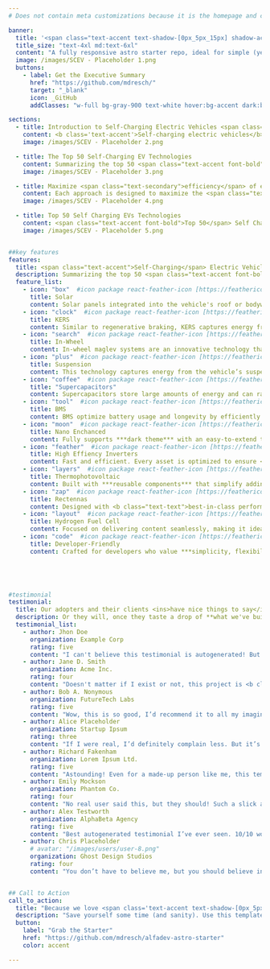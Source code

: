 ```yaml
---
# Does not contain meta customizations because it is the homepage and config is already set in the config file

banner:
  title: '<span class="text-accent text-shadow-[0px_5px_15px] shadow-accent/10">SCEV</span>-Self-Charging-Electric Vehicles <span class="text-secondary"> batteries-included</span>'
  title_size: "text-4xl md:text-6xl"
  content: "A fully responsive astro starter repo, ideal for simple (yet laborious) content-driven pages or landings."  
  image: /images/SCEV - Placeholder 1.png
  buttons:
    - label: Get the Executive Summary
      href: "https://github.com/mdresch/"
      target: "_blank"
      icon: _GitHub
      addClasses: "w-full bg-gray-900 text-white hover:bg-accent dark:border-white/10 dark:border"

sections:
  - title: Introduction to Self-Charging Electric Vehicles <span class="text-secondary">(SCEV)</span>
    content: <b class='text-accent'>Self-charging electric vehicles</b> <span class="text-secondary">(SCEVs)</span> represent the future of sustainable transportation, harnessing innovative technologies to recharge their batteries without relying solely on external power sources. These advancements not only extend driving ranges but also reduce the reliance on the conventional electrical grid. Here, we explore the <b class='text-accent'>top 50 self-charging EV technologies</b> that are revolutionizing the automotive industry.
    image: /images/SCEV - Placeholder 2.png

  - title: The Top 50 Self-Charging EV Technologies
    content: Summarizing the top 50 <span class="text-accent font-bold">self-charging electric vehicle (EV) technologies</span> involves highlighting a wide range of innovative methods used to generate and store energy autonomously. These methods range from capturing <b class='text-accent'>kinetic energy</b>, harnessing <b class='text-accent'>solar power</b>, to utilizing <b class='text-accent'>thermal energy</b>. 
    image: /images/SCEV - Placeholder 3.png

  - title: Maximize <span class="text-secondary">efficiency</span> of energy conversion
    content: Each approach is designed to maximize the <span class="text-secondary">efficiency</span> of <b class='text-accent'>energy</b> conversion and storage, ensuring that electric vehicles can maintain a steady charge without frequent reliance on external power sources. 
    image: /images/SCEV - Placeholder 4.png

  - title: Top 50 Self Charging EVs Technologies
    content: <span class="text-accent font-bold">Top 50</span> Self Charging Electric Vehicle Technologies (<span class="text-accent font-bold">SCEV Technologies</span>) provides a comprehensive overview of various innovative methods used to generate and store <b class='text-accent'>energy</b> autonomously in self-charging electric vehicles <span class="text-accent font-bold">SCEVs</span>). These technologies, among others, are revolutionizing the automotive industry by <span class="text-accent font-bold">extending</span> driving ranges, reducing reliance on the conventional electrical grid, and enhancing the overall <span class="text-accent font-bold">efficiency</span> and sustainability of electric vehicles.
    image: /images/SCEV - Placeholder 5.png


##key features
features:
  title: <span class="text-accent">Self-Charging</span> Electric Vehicles Technologies
  description: Summarizing the top 50 <span class="text-accent font-bold">self-charging electric vehicle (EV) technologies</span> involves highlighting a wide range of innovative methods used to generate and store energy autonomously.
  feature_list:
    - icon: "box"  #icon package react-feather-icon [https://feathericons.com/]
      title: Solar
      content: Solar panels integrated into the vehicle's roof or bodywork harness sunlight to generate <b class="text-text">electricity</b> and charge the battery..
    - icon: "clock"  #icon package react-feather-icon [https://feathericons.com/]
      title: KERS
      content: Similar to regenerative braking, KERS captures energy from motion
    - icon: "search"  #icon package react-feather-icon [https://feathericons.com/]
      title: In-Wheel
      content: In-wheel maglev systems are an innovative technology that integrates magnetic levitation within the wheels of a vehicle. 
    - icon: "plus"  #icon package react-feather-icon [https://feathericons.com/]
      title: Suspension
      content: This technology captures energy from the vehicle’s suspension movements and converts it to electricity.
    - icon: "coffee"  #icon package react-feather-icon [https://feathericons.com/]
      title: "Supercapacitors"
      content: Supercapacitors store large amounts of energy and can rapidly discharge it to the battery when needed.
    - icon: "tool"  #icon package react-feather-icon [https://feathericons.com/]
      title: BMS
      content: BMS optimize battery usage and longevity by efficiently managing charge cycles and energy distribution.
    - icon: "moon"  #icon package react-feather-icon [https://feathericons.com/]
      title: Nano Enchanced
      content: Fully supports ***dark theme*** with an easy-to-extend theming system.
    - icon: "feather"  #icon package react-feather-icon [https://feathericons.com/]
      title: High Effiency Inverters
      content: Fast and efficient. Every asset is optimized to ensure <b class="text-text">minimal load times</b>.
    - icon: "layers"  #icon package react-feather-icon [https://feathericons.com/]
      title: Thermophotovoltaic
      content: Built with ***reusable components*** that simplify adding or editing sections of the page.
    - icon: "zap"  #icon package react-feather-icon [https://feathericons.com/]
      title: Rectennas
      content: Designed with <b class="text-text">best-in-class performance</b> metrics to improve the user experience.
    - icon: "layout"  #icon package react-feather-icon [https://feathericons.com/]
      title: Hydrogen Fuel Cell
      content: Focused on delivering content seamlessly, making it ideal for <b class="text-text">portfolios, showcases, or landing pages</b>.
    - icon: "code"  #icon package react-feather-icon [https://feathericons.com/]
      title: Developer-Friendly
      content: Crafted for developers who value ***simplicity, flexibility, and modern*** tools.
    




#testimonial
testimonial:
  title: Our adopters and their clients <ins>have nice things to say</ins> about us
  description: Or they will, once they taste a drop of **what we've built**
  testimonial_list:
    - author: Jhon Doe
      organization: Example Corp
      rating: five
      content: "I can't believe this testimonial is autogenerated! But hey, I’d still give it <b class='text-accent'>five stars</b>!"
    - author: Jane D. Smith
      organization: Acme Inc.
      rating: four
      content: "Doesn't matter if I exist or not, this project is <b class='text-accent'>truly fantastic</b>. Highly recommend!"
    - author: Bob A. Nonymous
      organization: FutureTech Labs
      rating: five
      content: "Wow, this is so good, I’d recommend it to all my imaginary friends."
    - author: Alice Placeholder
      organization: Startup Ipsum
      rating: three
      content: "If I were real, I’d definitely complain less. But it’s still pretty good!"
    - author: Richard Fakenham
      organization: Lorem Ipsum Ltd.
      rating: five
      content: "Astounding! Even for a made-up person like me, this template <b class='text-accent'>exceeds expectations</b>."
    - author: Emily Mockson
      organization: Phantom Co.
      rating: four
      content: "No real user said this, but they should! Such a slick and modern experience."
    - author: Alex Testworth
      organization: AlphaBeta Agency
      rating: five
      content: "Best autogenerated testimonial I’ve ever seen. 10/10 would fake it again."
    - author: Chris Placeholder
      # avatar: "/images/users/user-8.png"
      organization: Ghost Design Studios
      rating: four
      content: "You don’t have to believe me, but you should believe in this product!"


## Call to Action
call_to_action:
  title: "Because we love <span class='text-accent text-shadow-[0px_5px_15px]' >Astro</span> and <span class='text-[#38bdf8] text-shadow-[0px_5px_15px]'>Tailwind</span>."
  description: "Save yourself some time (and sanity). Use this template and act like you planned everything from scratch. We won't tell. **Just be sure to leave a star, please.**"
  button: 
    label: "Grab the Starter"
    href: "https://github.com/mdresch/alfadev-astro-starter"
    color: accent

---
```

